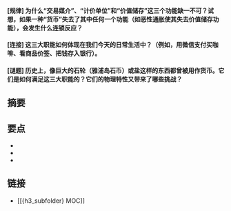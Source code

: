 #### [规律] 为什么“交易媒介”、“计价单位”和“价值储存”这三个功能缺一不可？试想，如果一种“货币”失去了其中任何一个功能（如恶性通胀使其失去价值储存功能），会发生什么连锁反应？


#### [连接] 这三大职能如何体现在我们今天的日常生活中？（例如，用微信支付买咖啡、看商品价签、把钱存入银行）。


#### [谜题] 历史上，像巨大的石轮（雅浦岛石币）或盐这样的东西都曾被用作货币。它们是如何满足这三大职能的？它们的物理特性又带来了哪些挑战？


## 摘要


## 要点

- 
- 
- 

## 链接

- [[{h3_subfolder} MOC]]
